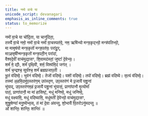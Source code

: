 ```yaml
---
title: नमो वाचे या
unicode_script: devanagari
emphasis_as_inline_comments: true
status: to_memorize
---
```


नमो॑ वा॒चे या चो॑दि॒ता, या चानु॑दिता॒,  
तस्यै॑ वा॒चे नमो॒ नमो॑ वा॒चे नमो॑ वा॒चस्पत॑ये॒, 
 नम॒ ऋषि॑भ्यो मन्त्र॒कृद्भ्यो॒ मन्त्र॑पतिभ्यो॒,  
 मा मामृष॑यो मन्त्र॒कृतो॑ मन्त्र॒पत॑यः॒ परा॑दु॒र्,  
माऽहमृषी॑न्मन्त्र॒कृतो॑ मन्त्र॒पती॒न् परा॑दां,  
वैश्वदे॒वीं वाच॑मुद्यासꣳ, शि॒वामद॑स्तां॒ जुष्टां॑ दे॒वेभ्यः॒।  
शर्म॑ मे॒ द्यौः, शर्म॑ पृथि॒वी, शर्म॒ विश्व॑मि॒दं जग॑त् ।  
शर्म॑ च॒न्द्रश्च॒ सूर्य॑श्च॒ शर्म॑ ब्रह्मप्रजाप॒ती ।  
भू॒तं व॑दिष्ये॒। भुव॑नं वदिष्ये॒। तेजो॑ वदिष्ये॒। यशो॑ वदिष्ये॒। तपो॑ वदिष्ये॒। ब्रह्म॑ वदिष्ये। स॒त्यं व॑दिष्ये॒।  
तस्मा॑ अ॒हमि॒दमु॑प॒स्तर॑ण॒म् उप॑स्तृण, उप॒स्तर॑णं मे प्र॒जायै॑ पशू॒नां  
 भू॑याद्, उप॒स्तर॑णम॒हं प्र॒जायै॑ पशू॒नां भू॑यासं॒, प्राणा॑पानौ मृ॒त्योर्मा॑  
 पातं॒, प्राणा॑पानौ॒ मा मा॑ हासिष्टं॒, मधु॑ मनिष्ये॒, मधु॑ जनिष्ये॒,  
 मधु॑ वक्ष्यामि॒, मधु॑ वदिष्यामि॒, मधु॑मतीं दे॒वेभ्यो॒ वाच॑मुद्यासꣳ,  
शुश्रू॒षेण्यां॑ मनु॒ष्ये॑भ्य॒स्, तं मा॑ दे॒वा अ॑वन्तु, शो॒भायै॑ पि॒तरोऽनु॑मदन्तु ॥  
ओं शान्तिः॒ शान्तिः॒ शान्तिः॑ ॥